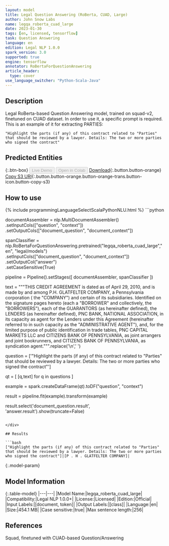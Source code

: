 ```yaml
---
layout: model
title: Legal Question Answering (RoBerta, CUAD, Large)
author: John Snow Labs
name: legqa_roberta_cuad_large
date: 2023-01-30
tags: [en, licensed, tensorflow]
task: Question Answering
language: en
edition: Legal NLP 1.0.0
spark_version: 3.0
supported: true
engine: tensorflow
annotator: RoBertaForQuestionAnswering
article_header:
  type: cover
use_language_switcher: "Python-Scala-Java"
---
```


## Description

Legal RoBerta-based Question Answering model, trained on squad-v2, finetuned on CUAD dataset. In order to use it, a specific prompt is required. This is an example of it for extracting PARTIES:

```
"Highlight the parts (if any) of this contract related to "Parties" that should be reviewed by a lawyer. Details: The two or more parties who signed the contract"
```

## Predicted Entities



{:.btn-box}
<button class="button button-orange" disabled>Live Demo</button>
<button class="button button-orange" disabled>Open in Colab</button>
[Download](https://s3.amazonaws.com/auxdata.johnsnowlabs.com/legal/models/legqa_roberta_cuad_large_en_1.0.0_3.0_1675082400688.zip){:.button.button-orange}
[Copy S3 URI](s3://auxdata.johnsnowlabs.com/legal/models/legqa_roberta_cuad_large_en_1.0.0_3.0_1675082400688.zip){:.button.button-orange.button-orange-trans.button-icon.button-copy-s3}

## How to use



<div class="tabs-box" markdown="1">
{% include programmingLanguageSelectScalaPythonNLU.html %}
```python

documentAssembler = nlp.MultiDocumentAssembler()\
        .setInputCols(["question", "context"])\
        .setOutputCols(["document_question", "document_context"])

spanClassifier = nlp.RoBertaForQuestionAnswering.pretrained("legqa_roberta_cuad_large","en", "legal/models") \
.setInputCols(["document_question", "document_context"]) \
.setOutputCol("answer") \
.setCaseSensitive(True)

pipeline = Pipeline().setStages([
documentAssembler,
spanClassifier
])

text = """THIS CREDIT AGREEMENT is dated as of April 29, 2010, and is made by and
      among P.H. GLATFELTER COMPANY, a Pennsylvania corporation ( the "COMPANY") and
      certain of its subsidiaries. Identified on the signature pages hereto (each a
      "BORROWER" and collectively, the "BORROWERS"), each of the GUARANTORS (as
      hereinafter defined), the LENDERS (as hereinafter defined), PNC BANK, NATIONAL
      ASSOCIATION, in its capacity as agent for the Lenders under this Agreement
      (hereinafter referred to in such capacity as the "ADMINISTRATIVE AGENT"), and,
      for the limited purpose of public identification in trade tables, PNC CAPITAL
      MARKETS LLC and CITIZENS BANK OF PENNSYLVANIA, as joint arrangers and joint
      bookrunners, and CITIZENS BANK OF PENNSYLVANIA, as syndication agent.""".replace('\n',' ')
        
        
question = ['"Highlight the parts (if any) of this contract related to "Parties" that should be reviewed by a lawyer. Details: The two or more parties who signed the contract"']

qt = [ [q,text] for q in questions    ]

example = spark.createDataFrame(qt).toDF("question", "context")

result = pipeline.fit(example).transform(example)

result.select('document_question.result', 'answer.result').show(truncate=False)
```

</div>

## Results

```bash
["Highlight the parts (if any) of this contract related to "Parties" that should be reviewed by a lawyer. Details: The two or more parties who signed the contract"]|[P . H . GLATFELTER COMPANY]|
```

{:.model-param}
## Model Information

{:.table-model}
|---|---|
|Model Name:|legqa_roberta_cuad_large|
|Compatibility:|Legal NLP 1.0.0+|
|License:|Licensed|
|Edition:|Official|
|Input Labels:|[document, token]|
|Output Labels:|[class]|
|Language:|en|
|Size:|454.1 MB|
|Case sensitive:|true|
|Max sentence length:|256|

## References

Squad, finetuned with CUAD-based Question/Answering
